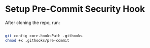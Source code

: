 # Setup Pre-Commit Security Hook

After cloning the repo, run:

```bash

git config core.hooksPath .githooks
chmod +x .githooks/pre-commit
